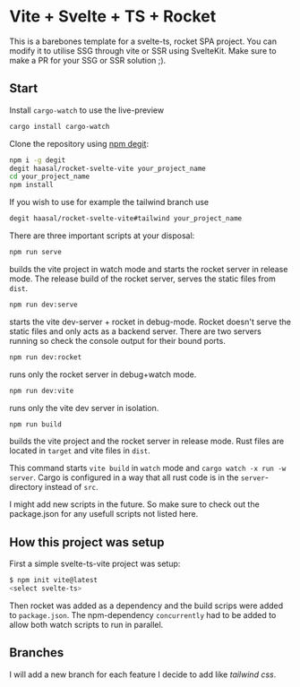 # Vite + Svelte + TS + Rocket

This is a barebones template for a svelte-ts, rocket SPA project. You can modify it to utilise SSG through vite or SSR using SvelteKit.
Make sure to make a PR for your SSG or SSR solution ;).

## Start

Install `cargo-watch` to use the live-preview

```bash
cargo install cargo-watch
```

Clone the repository using [npm degit](https://www.npmjs.com/package/degit):

```bash
npm i -g degit
degit haasal/rocket-svelte-vite your_project_name
cd your_project_name
npm install
```

If you wish to use for example the tailwind branch use

```bash
degit haasal/rocket-svelte-vite#tailwind your_project_name
```

There are three important scripts at your disposal:

```bash
npm run serve
```

builds the vite project in watch mode and starts the rocket server in release mode. The release build of the rocket server, serves the static files from `dist`.

```bash
npm run dev:serve
```

starts the vite dev-server + rocket in debug-mode. Rocket doesn't serve the static files and only acts as a backend server. There are two servers running so check the console output for their bound ports.

```bash
npm run dev:rocket
```

runs only the rocket server in debug+watch mode.

```bash
npm run dev:vite
```

runs only the vite dev server in isolation.

```bash
npm run build
```

builds the vite project and the rocket server in release mode. Rust files are located in `target` and vite files in `dist`.

This command starts `vite build` in `watch` mode and `cargo watch -x run -w server`.
Cargo is configured in a way that all rust code is in the `server`-directory instead of `src`.

I might add new scripts in the future. So make sure to check out the package.json for any usefull scripts not listed here.
## How this project was setup

First a simple svelte-ts-vite project was setup:

```bash
$ npm init vite@latest
<select svelte-ts>
```

Then rocket was added as a dependency and the build scrips were added to `package.json`.
The npm-dependency `concurrently` had to be added to allow both watch scripts to run in parallel.

## Branches

I will add a new branch for each feature I decide to add like _tailwind css_.
